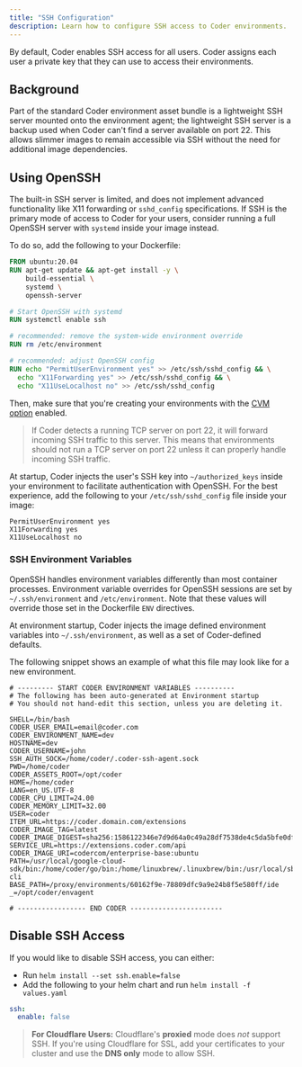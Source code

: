 ```yaml
---
title: "SSH Configuration"
description: Learn how to configure SSH access to Coder environments.
---
```


By default, Coder enables SSH access for all users. Coder assigns each user a
private key that they can use to access their environments.

## Background

Part of the standard Coder environment asset bundle is a lightweight SSH server
mounted onto the environment agent; the lightweight SSH server is a backup used
when Coder can't find a server available on port 22. This allows slimmer images
to remain accessible via SSH without the need for additional image dependencies.

## Using OpenSSH

The built-in SSH server is limited, and does not implement
advanced functionality like X11 forwarding or `sshd_config` specifications.
If SSH is the primary mode of access to Coder for your users, consider
running a full OpenSSH server with `systemd` inside your image instead.

To do so, add the following to your Dockerfile:

```Dockerfile
FROM ubuntu:20.04
RUN apt-get update && apt-get install -y \
    build-essential \
    systemd \
    openssh-server

# Start OpenSSH with systemd
RUN systemctl enable ssh

# recommended: remove the system-wide environment override
RUN rm /etc/environment

# recommended: adjust OpenSSH config
RUN echo "PermitUserEnvironment yes" >> /etc/ssh/sshd_config && \
  echo "X11Forwarding yes" >> /etc/ssh/sshd_config && \
  echo "X11UseLocalhost no" >> /etc/ssh/sshd_config
```

Then, make sure that you're creating your environments with the [CVM
  option](https://coder.com/docs/environments/cvms) enabled.

> If Coder detects a running TCP server on port 22, it will forward incoming
> SSH traffic to this server. This means that environments should not run a
> TCP server on port 22 unless it can properly handle incoming SSH traffic.

At startup, Coder injects the user's SSH key into `~/authorized_keys` inside
your environment to facilitate authentication with OpenSSH. For the best
experience, add the following to your `/etc/ssh/sshd_config` file inside your
image:

```text
PermitUserEnvironment yes
X11Forwarding yes
X11UseLocalhost no
```

### SSH Environment Variables

OpenSSH handles environment variables differently than most container
processes. Environment variable overrides for OpenSSH sessions are set by
`~/.ssh/environment` and `/etc/environment`. Note that these values
will override those set in the Dockerfile `ENV` directives.

At environment startup, Coder injects the image defined environment variables
into `~/.ssh/environment`, as well as a set of Coder-defined defaults.

The following snippet shows an example of what this file may look like for a
new environment.

```text
# --------- START CODER ENVIRONMENT VARIABLES ----------
# The following has been auto-generated at Environment startup
# You should not hand-edit this section, unless you are deleting it.

SHELL=/bin/bash
CODER_USER_EMAIL=email@coder.com
CODER_ENVIRONMENT_NAME=dev
HOSTNAME=dev
CODER_USERNAME=john
SSH_AUTH_SOCK=/home/coder/.coder-ssh-agent.sock
PWD=/home/coder
CODER_ASSETS_ROOT=/opt/coder
HOME=/home/coder
LANG=en_US.UTF-8
CODER_CPU_LIMIT=24.00
CODER_MEMORY_LIMIT=32.00
USER=coder
ITEM_URL=https://coder.domain.com/extensions
CODER_IMAGE_TAG=latest
CODER_IMAGE_DIGEST=sha256:1586122346e7d9d64a0c49a28df7538de4c5da5bfe0df672b1552dd52932c9a7
SERVICE_URL=https://extensions.coder.com/api
CODER_IMAGE_URI=codercom/enterprise-base:ubuntu
PATH=/usr/local/google-cloud-sdk/bin:/home/coder/go/bin:/home/linuxbrew/.linuxbrew/bin:/usr/local/sbin:/usr/local/bin:/usr/sbin:/usr/bin:/sbin:/bin:/opt/coder/coder-cli
BASE_PATH=/proxy/environments/60162f9e-78809dfc9a9e24b8f5e580ff/ide
_=/opt/coder/envagent

# ----------------- END CODER -----------------------
```

## Disable SSH Access

If you would like to disable SSH access, you can either:

- Run `helm install --set ssh.enable=false`
- Add the following to your helm chart and run `helm install -f values.yaml`

```yaml
ssh:
  enable: false
```

> **For Cloudflare Users:** Cloudflare's **proxied** mode does _not_ support
> SSH. If you're using Cloudflare for SSL, add your certificates to your cluster
> and use the **DNS only** mode to allow SSH.
